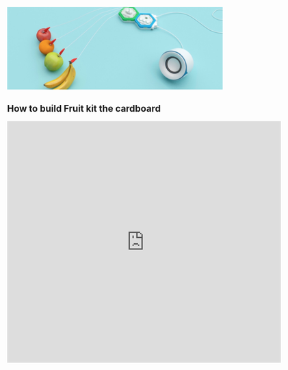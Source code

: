 
![](./image/fruit03.jpeg )

## How to build Fruit kit the cardboard
<iframe src="https://player.vimeo.com/video/336035359" width="640" height="564" frameborder="0" allow="autoplay; fullscreen" allowfullscreen></iframe>
